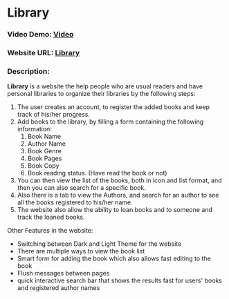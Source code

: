 # Library
### Video Demo:  [Video](https://youtu.be/ZndPnPKM-G4)
### Website URL:  [Library](https://library-finalproject.herokuapp.com/)
### Description:

**Library** is a website the help people who are usual readers and have personal libraries to organize their libraries by the following steps:
1. The user creates an account, to register the added books and keep track of his/her progress.
2. Add books to the library, by filling a form containing the following information:
    1. Book Name
    2. Author Name
    3. Book Genre
    4. Book Pages
    5. Book Copy
    6. Book reading status. (Have read the book or not)
3. You can then view the list of the books, both in icon and list format, and then you can also search for a specific book.
4. Also there is a tab to view the Authors, and search for an author to see all the books registered to his/her name.
5. The website also allow the ability to loan books and to someone and track the loaned books.

Other Features in the website:
* Switching between Dark and Light Theme for the website
* There are multiple ways to view the book list
* Smart form for adding the book which also allows fast editing to the book 
* Flush messages between pages 
* quick interactive search bar that shows the results fast for users' books and registered author names
